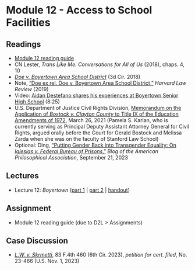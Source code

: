 # Module 12 - Access to School Facilities

## Readings

- [Module 12 reading guide](https://github.com/dingherself/phil-324/raw/main/reading-guides/12-reading-guide.docx)
- CN Lester, *Trans Like Me: Conversations for All of Us* (2018), chaps. 4, 10
- [*Doe v. Boyertown Area School District*](http://www2.ca3.uscourts.gov/opinarch/173113ppan.pdf) (3d Cir. 2018)
- Note, [“Doe ex rel. Doe v. Boyertown Area School District,”](https://harvardlawreview.org/2019/05/doe-ex-rel-doe-v-boyertown-area-school-district/) *Harvard Law Review* (2019)
- Video: [Aidan Destefano shares his experiences at Boyertown Senior High School](https://www.youtube.com/watch?v=CQdYeKHhW4k) (8:25)
- U.S. Department of Justice Civil Rights Division, [Memorandum on the Application of *Bostock v. Clayton County* to Title IX of the Education Amendments of 1972](https://www.justice.gov/crt/page/file/1383026/download), March 26, 2021 (Pamela S. Karlan, who is currently serving as Principal Deputy Assistant Attorney General for Civil Rights, argued orally before the Court for Gerald Bostock and Melissa Zarda when she was on the faculty of Stanford Law School)
- Optional: Ding, [“Putting Gender Back into Transgender Equality: On *Iglesias v. Federal Bureau of Prisons*,”](https://blog.apaonline.org/2023/09/21/putting-gender-back-into-transgender-equality-on-iglesias-v-federal-bureau-of-prisons/) *Blog of the American Philosophical Association*, September 21, 2023

## Lectures

- Lecture 12: *Boyertown* ([part 1](https://youtu.be/adXT4by8GNk) \| [part 2](https://youtu.be/LJ2iKjST7D8) \| [handout](https://github.com/dingherself/phil-324/blob/main/handouts/12-boyertown.md))

## Assignment

- Module 12 reading guide (due to D2L > Assignments)

## Case Discussion

- [*L.W. v. Skrmetti*](https://github.com/dingherself/phil-324/blob/main/case-discussions.md#gender-affirming-care-modules-1112), 83 F.4th 460 (6th Cir. 2023), *petition for cert. filed*, No. 23-466 (U.S. Nov. 1, 2023)